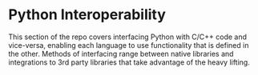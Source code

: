 # Python Interoperability

This section of the repo covers interfacing Python with C/C++ code and vice-versa, 
enabling each language to use functionality that is defined in the other. Methods 
of interfacing range between native libraries and integrations to 3rd party libraries 
that take advantage of the heavy lifting.
